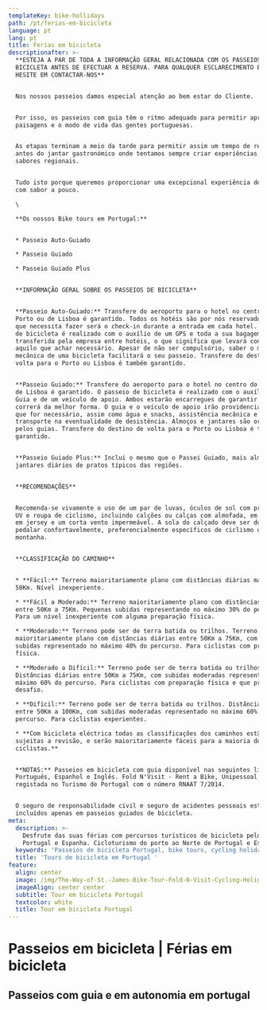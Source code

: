 ```yaml
---
templateKey: bike-hollidays
path: /pt/ferias-em-bicicleta
language: pt
lang: pt
title: Ferias em bicicleta
descriptionafter: >-
  **ESTEJA A PAR DE TODA A INFORMAÇÃO GERAL RELACIONADA COM OS PASSEIOS EM
  BICICLETA ANTES DE EFECTUAR A RESERVA. PARA QUALQUER ESCLARECIMENTO EXTRA NÃO
  HESITE EM CONTACTAR-NOS**


  Nos nossos passeios damos especial atenção ao bem estar do Cliente.


  Por isso, os passeios com guia têm o ritmo adequado para permitir apreciar as
  paisagens e o modo de vida das gentes portuguesas.


  As etapas terminam a meio da tarde para permitir assim um tempo de relaxamento
  antes do jantar gastronómico onde tentamos sempre criar experiências com
  sabores regionais.


  Tudo isto porque queremos proporcionar uma excepcional experiência de aventura
  com sabor a pouco.

  \

  **Os nossos Bike tours em Portugal:**


  * Passeio Auto-Guiado

  * Passeio Guiado

  * Passeio Guiado Plus


  **INFORMAÇÃO GERAL SOBRE OS PASSEIOS DE BICICLETA**


  **Passeio Auto-Guiado:** Transfere do aeroporto para o hotel no centro do
  Porto ou de Lisboa é garantido. Todos os hotéis são por nós reservados. Tudo o
  que necessita fazer será o check-in durante a entrada em cada hotel. O passeio
  de bicicleta é realizado com o auxílio de um GPS e toda a sua bagagem será
  transferida pela empresa entre hotéis, o que significa que levará consigo
  aquilo que achar necessário. Apesar de não ser compulsório, saber o mínimo de
  mecânica de uma bicicleta facilitará o seu passeio. Transfere do destino de
  volta para o Porto ou Lisboa é também garantido.


  **Passeio Guiado:** Transfere do aeroporto para o hotel no centro do Porto ou
  de Lisboa é garantido. O passeio de bicicleta é realizado com o auxílio de um
  Guia e de um veículo de apoio. Ambos estarão encarregues de garantir que tudo
  correrá da melhor forma. O guia e o veículo de apoio irão providenciar aquilo
  que for necessário, assim como água e snacks, assistência mecânica e
  transporte na eventualidade de desistência. Almoços e jantares são organizados
  pelos guias. Transfere do destino de volta para o Porto ou Lisboa é também
  garantido.


  **Passeio Guiado Plus:** Inclui o mesmo que o Passei Guiado, mais almoços e
  jantares diários de pratos típicos das regiões.


  **RECOMENDAÇÕES**


  Recomenda-se vivamente o uso de um par de luvas, óculos de sol com protecção
  UV e roupa de ciclismo, incluindo calções ou calças com almofada, em licra ou
  em jersey e um corta vento impermeável. A sola do calçado deve ser dura para
  pedalar confortavelmente, preferencialmente específicos de ciclismo de
  montanha.


  **CLASSIFICAÇÃO DO CAMINHO**


  * **Fácil:** Terreno maioritariamente plano com distâncias diárias máximas de
  50Km. Nível inexperiente.

  * **Fácil a Moderado:** Terreno maioritariamente plano com distâncias diárias
  entre 50Km a 75Km. Pequenas subidas representando no máximo 30% do percurso.
  Para um nível inexperiente com alguma preparação física.

  * **Moderado:** Terreno pode ser de terra batida ou trilhos. Terreno
  maioritariamente plano com distâncias diárias entre 50Km a 75Km, com algumas
  subidas representado no máximo 40% do percurso. Para ciclistas com preparação
  física.

  * **Moderado a Difícil:** Terreno pode ser de terra batida ou trilhos.
  Distâncias diárias entre 50Km a 75Km, com subidas moderadas representado no
  máximo 60% do percurso. Para ciclistas com preparação física e que procuram um
  desafio.

  * **Difícil:** Terreno pode ser de terra batida ou trilhos. Distâncias diárias
  entre 50Km a 100Km, com subidas moderadas representado no máximo 60% do
  percurso. Para ciclistas experientes.

  * **Com bicicleta eléctrica todas as classificações dos caminhos estão
  sujeitas a revisão, e serão maioritariamente fáceis para a maioria dos
  ciclistas.**


  **NOTAS:** Passeios em bicicleta com guia disponível nas seguintes línguas:
  Português, Espanhol e Inglês. Fold N'Visit - Rent a Bike, Unipessoal Lda está
  registada no Turismo de Portugal com o número RNAAT 7/2014.


  O seguro de responsabilidade civil e seguro de acidentes pessoais estão
  incluídos apenas em passeios guiados de bicicleta.
meta:
  description: >-
    Desfrute das suas férias com percursos turísticos de bicicleta pelo Norte de
    Portugal e Espanha. Cicloturismo do porto ao Norte de Portugal e Espanha
  keywords: 'Passeios de bicicleta Portugal, bike tours, cycling holidays'
  title: 'Tours de bicicleta em Portugal '
feature:
  align: center
  image: /img/The-Way-of-St.-James-Bike-Tour-Fold-N-Visit-Cycling-Holidays-1866.jpg
  imageAlign: center center
  subtitle: Tour em bicicleta Portugal
  textcolor: white
  title: Tour em bicicleta Portugal
---
```

# Passeios em bicicleta | Férias em bicicleta 

## Passeios com guia e em autonomia em portugal
